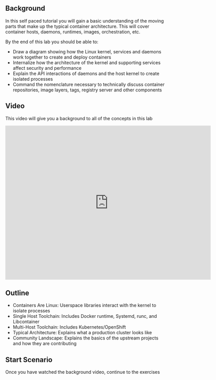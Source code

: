 ## Background
In this self paced tutorial you will gain a basic understanding of the moving parts that make up the typical container architecture.  This will cover container hosts, daemons, runtimes, images, orchestration, etc.

By the end of this lab you should be able to:
- Draw a diagram showing how the Linux kernel, services and daemons work together to create and deploy containers
- Internalize how the architecture of the kernel and supporting services affect security and performance
- Explain the API interactions of daemons and the host kernel to create isolated processes
- Command the nomenclature necessary to technically discuss container repositories, image layers, tags, registry server and other components


## Video
This video will give you a background to all of the concepts in this lab

<iframe width="640" height="480" src="https://www.youtube.com/embed/gcfjWF_H5SU" frameborder="0" allowfullscreen style="position: relative;"></iframe>

## Outline
- Containers Are Linux: Userspace libraries interact with the kernel to isolate processes
- Single Host Toolchain: Includes Docker runtime, Systemd, runc, and Libcontainer
- Multi-Host Toolchain: Includes Kubernetes/OpenShift
- Typical Architecture: Explains what a production cluster looks like
- Community Landscape: Explains the basics of the upstream projects and how they are contributing

## Start Scenario
Once you have watched the background video, continue to the exercises
